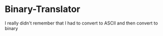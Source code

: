 # Binary-Translator

I really didn't remember that I had to convert to ASCII and then convert to binary
